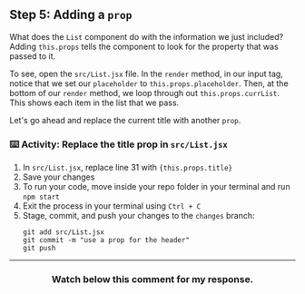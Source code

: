 ## Step 5: Adding a `prop`

What does the `List` component do with the information we just included? Adding `this.props` tells the component to look for the property that was passed to it.

To see, open the `src/List.jsx` file. In the `render` method, in our input tag, notice that we set our `placeholder` to `this.props.placeholder`. Then, at the bottom of our `render` method, we loop through out `this.props.currList`. This shows each item in the list that we pass.

Let's go ahead and replace the current title with another `prop`.

### :keyboard: Activity: Replace the title prop in `src/List.jsx`

1. In `src/List.jsx`, replace line 31 with `{this.props.title}`
2. Save your changes
3. To run your code, move inside your repo folder in your terminal and run `npm start`
4. Exit the process in your terminal using `Ctrl + C`
5. Stage, commit, and push your changes to the `changes` branch:
    ```
    git add src/List.jsx
    git commit -m "use a prop for the header"
    git push
    ```

<hr>
<h3 align="center">Watch below this comment for my response.</h3>
